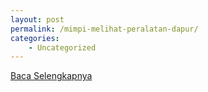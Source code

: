 ```yaml
---
layout: post
permalink: /mimpi-melihat-peralatan-dapur/
categories:
    - Uncategorized
---
```


[Baca Selengkapnya](/08)
